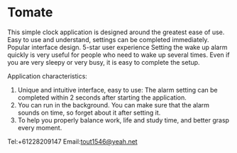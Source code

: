 # Tomate
This simple clock application is designed around the greatest ease of use.
Easy to use and understand, settings can be completed immediately. Popular interface design. 5-star user experience
Setting the wake up alarm quickly is very useful for people who need to wake up several times.
Even if you are very sleepy or very busy, it is easy to complete the setup.

Application characteristics:
1. Unique and intuitive interface, easy to use: The alarm setting can be completed within 2 seconds after starting the application.
2. You can run in the background. You can make sure that the alarm sounds on time, so forget about it after setting it.
3. To help you properly balance work, life and study time, and better grasp every moment.

Tel:+61228209147
Email:tout1546@yeah.net
